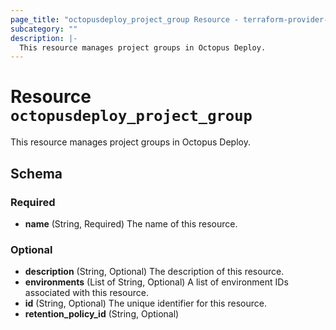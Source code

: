 ```yaml
---
page_title: "octopusdeploy_project_group Resource - terraform-provider-octopusdeploy"
subcategory: ""
description: |-
  This resource manages project groups in Octopus Deploy.
---
```


# Resource `octopusdeploy_project_group`

This resource manages project groups in Octopus Deploy.



## Schema

### Required

- **name** (String, Required) The name of this resource.

### Optional

- **description** (String, Optional) The description of this resource.
- **environments** (List of String, Optional) A list of environment IDs associated with this resource.
- **id** (String, Optional) The unique identifier for this resource.
- **retention_policy_id** (String, Optional)



